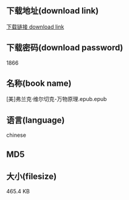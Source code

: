 ## 下载地址(download link)
[下载链接 download link](https://tutu365.netlify.app/?s=%5B%E7%BE%8E%5D%E5%BC%97%E5%85%B0%E5%85%8B%C2%B7%E7%BB%B4%E5%B0%94%E5%88%87%E5%85%8B-%E4%B8%87%E7%89%A9%E5%8E%9F%E7%90%86.epub)

## 下载密码(download password)
1866

## 名称(book name)
[美]弗兰克·维尔切克-万物原理.epub.epub

## 语言(language)
chinese

## MD5


## 大小(filesize)
465.4 KB
